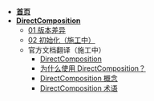 <!-- docs/_sidebar.md -->

* [**首页**](README.md)
* [**DirectComposition**](DirectComposition/README.md)
    * [01 版本差异](DirectComposition/01-Versions.md)
    * [02 初始化（施工中）](DirectComposition/02-Initialization.md)
    * 官方文档翻译（施工中）
        * [DirectComposition](DirectComposition/MSDN-Translation/README.md)
        * [为什么使用 DirectComposition？](DirectComposition/MSDN-Translation/Why-use-DirectComposition.md)
        * [DirectComposition 概念](DirectComposition/MSDN-Translation/DirectComposition-concepts/README.md)
        * [DirectComposition 术语](DirectComposition/MSDN-Translation/DirectComposition-glossary.md)
